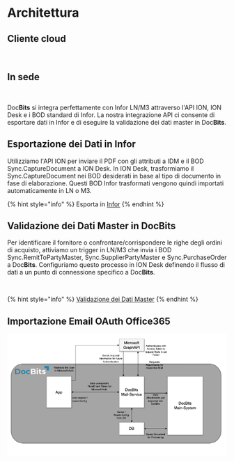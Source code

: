 # Architettura

## Cliente cloud

<figure><img src="../../.gitbook/assets/architecture1.avif" alt=""><figcaption></figcaption></figure>

## In sede

<figure><img src="../../.gitbook/assets/architecture2 (1).avif" alt=""><figcaption></figcaption></figure>

Doc**Bits** si integra perfettamente con Infor LN/M3 attraverso l'API ION, ION Desk e i BOD standard di Infor. La nostra integrazione API ci consente di esportare dati in Infor e di eseguire la validazione dei dati master in Doc**Bits**.

## Esportazione dei Dati in Infor

Utilizziamo l'API ION per inviare il PDF con gli attributi a IDM e il BOD Sync.CaptureDocument a ION Desk. In ION Desk, trasformiamo il Sync.CaptureDocument nei BOD desiderati in base al tipo di documento in fase di elaborazione. Questi BOD Infor trasformati vengono quindi importati automaticamente in LN o M3.

{% hint style="info" %}
Esporta in [Infor](../../infor-integration-and-configuration/exporting-to-infor/)
{% endhint %}

## Validazione dei Dati Master in DocBits

Per identificare il fornitore o confrontare/corrispondere le righe degli ordini di acquisto, attiviamo un trigger in LN/M3 che invia i BOD Sync.RemitToPartyMaster, Sync.SupplierPartyMaster e Sync.PurchaseOrder a Doc**Bits**. Configuriamo questo processo in ION Desk definendo il flusso di dati a un punto di connessione specifico a Doc**Bits**.

<figure><img src="../../.gitbook/assets/architecture3.avif" alt=""><figcaption></figcaption></figure>

{% hint style="info" %}
[Validazione dei Dati Master](../../infor-integration-and-configuration/importing-customer-master-data/)
{% endhint %}

## Importazione Email OAuth Office365

![](https://raw.githubusercontent.com/Fellow-Consulting-AG/docbits/refs/heads/main/readme/.gitbook/assets/o365_architecture.png)

